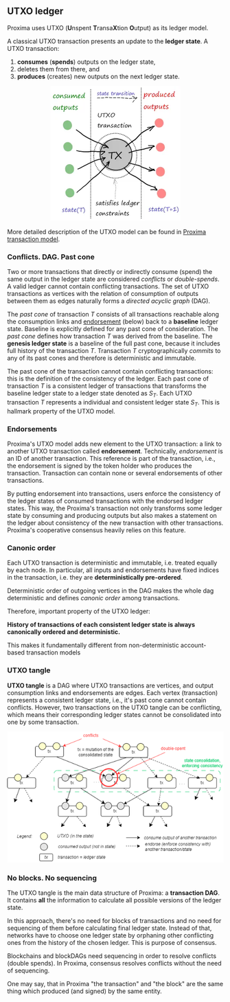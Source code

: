 UTXO ledger
---
Proxima uses UTXO (**U**nspent **T**ransa**X**tion **O**utput) as its ledger model. 

A classical UTXO transaction presents an update to the **ledger state**. A UTXO transaction:
1. **consumes** (**spends**) outputs on the ledger state,
2. deletes them from there, and
3. **produces** (creates)  new outputs on the next ledger state.

<p style="text-align:center;"><img src="../static/img/utxo.png">
</p>

More detailed description of the UTXO model can be found in [Proxima transaction model](https://lunfardo314.github.io/#/txdocs/intro). 

### Conflicts. DAG. Past cone

Two or more transactions that directly or indirectly consume (spend) the same output in the ledger state are considered *conflicts* or *double-spends*. A valid ledger cannot contain conflicting transactions. The set of UTXO transactions as vertices with the relation of consumption of outputs between them as edges naturally forms a *directed acyclic graph* (DAG).

The *past cone* of transaction $T$ consists of all transactions reachable along the consumption links and [endorsement](#endorsements) (below) back to a **baseline** ledger state. 
Baseline is explicitly defined for any past cone of consideration. The _past cone_ defines how transaction $T$ was derived from the baseline. 
The **genesis ledger state** is a baseline of the full past cone, because it includes full history of the transaction $T$. 
Transaction $T$ cryptographically _commits_ to any of its past cones and therefore is deterministic and immutable.  

The past cone of the transaction cannot contain conflicting transactions: this is the definition of the consistency of the ledger. 
Each past cone of transaction $T$ is a consistent ledger of transactions that transforms the baseline ledger state to a ledger state denoted as $S_T$. 
Each UTXO transaction $T$ represents a individual and consistent ledger state $S_T$. This is hallmark property of the UTXO model.

### Endorsements

Proxima's UTXO model adds new element to the UTXO transaction: a link to another UTXO transaction called **endorsement**. Technically, *endorsement* is an ID of another transaction. This reference is part of the transaction, i.e., the endorsement is signed by the token holder who produces the transaction. Transaction can contain none or several endorsements of other transactions.

By putting endorsement into transactions, users enforce the consistency of the ledger states of consumed transactions with the endorsed ledger states. This way, the Proxima's transaction not only transforms some ledger state by consuming and producing outputs but also makes a statement on the ledger about consistency of the new transaction with other transactions. Proxima's cooperative consensus heavily relies on this feature.

### Canonic order
Each UTXO transaction is deterministic and immutable, i.e. treated equally by each node. In particular, all inputs and endorsements have fixed indices in the transaction, i.e. they are **deterministically pre-ordered**.

Deterministic order of outgoing vertices in the DAG makes the whole dag deterministic and defines _canonic order_ among transactions. 

Therefore, important property of the UTXO ledger:

**History of transactions of each consistent ledger state is always canonically ordered and deterministic.**

This makes it fundamentally different from non-deterministic account-based transaction models

### UTXO tangle

**UTXO tangle** is a DAG where UTXO transactions are vertices, and output consumption links and endorsements are edges. Each vertex (transaction) represents a consistent ledger state, i.e., it's past cone cannot contain conflicts. However, two transactions on the UTXO tangle can be conflicting, which means their corresponding ledger states cannot be consolidated into one by some transaction.

<p style="text-align:center;"><img src="../static/img/utxo_tangle.png"> </p>

### No blocks. No sequencing

The UTXO tangle is the main data structure of Proxima: a **transaction DAG**. It contains **all** the information to calculate all possible versions of the ledger state.

In this approach, there's no need for blocks of transactions and no need for sequencing of them before calculating final ledger state.
Instead of that, networks have to choose one ledger state by orphaning other conflicting ones from the history of the chosen ledger.
This is purpose of consensus. 

Blockchains and blockDAGs need sequencing in order to resolve conflicts (double spends).
In Proxima, consensus resolves conflicts without the need of sequencing.

One may say, that in Proxima "the transaction" and "the block" are the same thing which produced (and signed) by the same entity.

